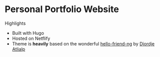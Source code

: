 # Personal Portfolio Website

Highlights
- Built with Hugo 
- Hosted on Netflify
- Theme is **heavily** based on the wonderful [hello-friend-ng](https://github.com/rhazdon/hugo-theme-hello-friend-ng) by [Djordje Atlialp](https://github.com/rhazdon)
